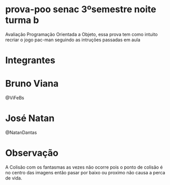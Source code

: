 # prova-poo senac 3ºsemestre noite turma b

Avaliação Programação Orientada a Objeto, essa prova tem como intuito recriar o jogo pac-man seguindo as intruções passadas em aula
# Integrantes
# Bruno Viana
@ViFeBs
# José Natan 
@NatanDantas

# Observação
A Colisão com os fantasmas as vezes não ocorre pois o ponto de colisão é no centro das imagens então pasar por baixo ou proximo não causa a perca de vida.
